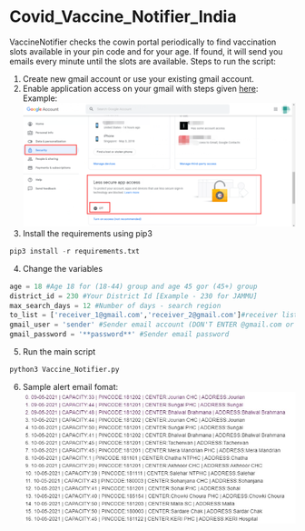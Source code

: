 # Covid_Vaccine_Notifier_India
VaccineNotifier checks the cowin portal periodically to find vaccination slots available in your pin code and for your age. If found, it will send you emails every minute until the slots are available.
Steps to run the script:
1. Create new gmail account or use your existing gmail account.
2. Enable application access on your gmail with steps given [here](https://support.google.com/accounts/answer/185833?p=InvalidSecondFactor&visit_id=637554658548216477-2576856839&rd=1):\
Example:
![alt text](https://github.com/shlsharma/Covid_Vaccine_Notifier_India/blob/main/Images/less_secure_app_access.png)
3. Install the requirements using pip3
```python
pip3 install -r requirements.txt
```
4. Change the variables
```python
age = 18 #Age 18 for (18-44) group and age 45 gor (45+) group
district_id = 230 #Your District Id [Example - 230 for JAMMU]
max_search_days = 12 #Number of days - search region
to_list = ['receiver_1@gmail.com','receiver_2@gmail.com']#receiver list
gmail_user = 'sender' #Sender email account (DON'T ENTER @gmail.com or @outlook.com)
gmail_password = '**password**' #Sender email password 
```
5. Run the main script
```python
python3 Vaccine_Notifier.py
```
6. Sample alert email fomat:
![alt_text](https://github.com/shlsharma/Covid_Vaccine_Notifier_India/blob/main/Images/email.jpg)
